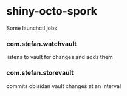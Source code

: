 # shiny-octo-spork
Some launchctl jobs

### com.stefan.watchvault
listens to vault for changes and adds them

### com.stefan.storevault
commits obisidan vault changes at an interval
